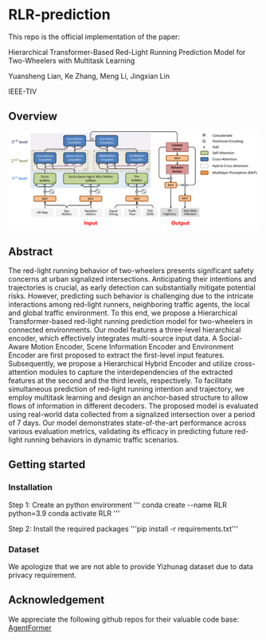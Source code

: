 # RLR-prediction

This repo is the official implementation of the paper:

Hierarchical Transformer-Based Red-Light Running Prediction Model for Two-Wheelers with Multitask Learning

Yuansheng Lian, Ke Zhang, Meng Li, Jingxian Lin

IEEE-TIV

## Overview
<img src="docs/structure.png" alt="Model Structure" />

## Abstract
The red-light running behavior of two-wheelers presents significant safety concerns at urban signalized intersections. Anticipating their intentions and trajectories is crucial, as early detection can substantially mitigate potential risks. However, predicting such behavior is challenging due to the intricate interactions among red-light runners, neighboring traffic agents, the local and global traffic environment. To this end, we propose a Hierarchical Transformer-based red-light running prediction model for two-wheelers in connected environments. Our model features a three-level hierarchical encoder, which effectively integrates multi-source input data. A Social-Aware Motion Encoder, Scene Information Encoder and Environment Encoder are first proposed to extract the first-level input features. Subsequently, we propose a Hierarchical Hybrid Encoder and utilize cross-attention modules to capture the interdependencies of the extracted features at the second and the third levels, respectively. To facilitate simultaneous prediction of red-light running intention and trajectory, we employ multitask learning and design an anchor-based structure to allow flows of information in different decoders. The proposed model is evaluated using real-world data collected from a signalized intersection over a period of 7 days. Our model demonstrates state-of-the-art performance across various evaluation metrics, validating its efficacy in predicting future red-light running behaviors in dynamic traffic scenarios. 

## Getting started
### Installation
Step 1: Create an python environment
'''
conda create --name RLR python=3.9
conda activate RLR
'''

Step 2: Install the required packages
'''pip install -r requirements.txt'''

### Dataset
We apologize that we are not able to provide Yizhunag dataset due to data privacy requirement.

## Acknowledgement
We appreciate the following github repos for their valuable code base:
[AgentFormer](https://github.com/Khrylx/AgentFormer)
